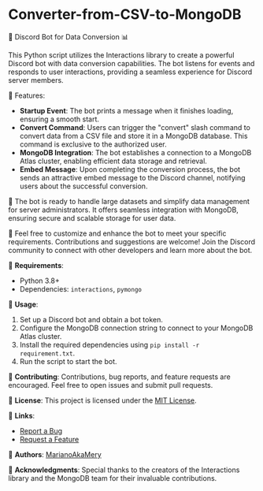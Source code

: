 # Converter-from-CSV-to-MongoDB

🤖 Discord Bot for Data Conversion 📊

This Python script utilizes the Interactions library to create a powerful Discord bot with data conversion capabilities. The bot listens for events and responds to user interactions, providing a seamless experience for Discord server members.

🔹 Features:
- **Startup Event**: The bot prints a message when it finishes loading, ensuring a smooth start.
- **Convert Command**: Users can trigger the "convert" slash command to convert data from a CSV file and store it in a MongoDB database. This command is exclusive to the authorized user.
- **MongoDB Integration**: The bot establishes a connection to a MongoDB Atlas cluster, enabling efficient data storage and retrieval.
- **Embed Message**: Upon completing the conversion process, the bot sends an attractive embed message to the Discord channel, notifying users about the successful conversion.

🚀 The bot is ready to handle large datasets and simplify data management for server administrators. It offers seamless integration with MongoDB, ensuring secure and scalable storage for user data.

🔧 Feel free to customize and enhance the bot to meet your specific requirements. Contributions and suggestions are welcome! Join the Discord community to connect with other developers and learn more about the bot.

📝 **Requirements**:
- Python 3.8+
- Dependencies: `interactions`, `pymongo`

📖 **Usage**:
1. Set up a Discord bot and obtain a bot token.
2. Configure the MongoDB connection string to connect to your MongoDB Atlas cluster.
3. Install the required dependencies using `pip install -r requirement.txt`.
4. Run the script to start the bot.

🤝 **Contributing**: Contributions, bug reports, and feature requests are encouraged. Feel free to open issues and submit pull requests.

📃 **License**: This project is licensed under the [MIT License](LICENSE).

🔗 **Links**:
- [Report a Bug](https://github.com/username/repo/issues)
- [Request a Feature](https://github.com/username/repo/issues)

👤 **Authors**: [MarianoAkaMery](https://github.com/MarianoAkaMery)

🌟 **Acknowledgments**: Special thanks to the creators of the Interactions library and the MongoDB team for their invaluable contributions.
